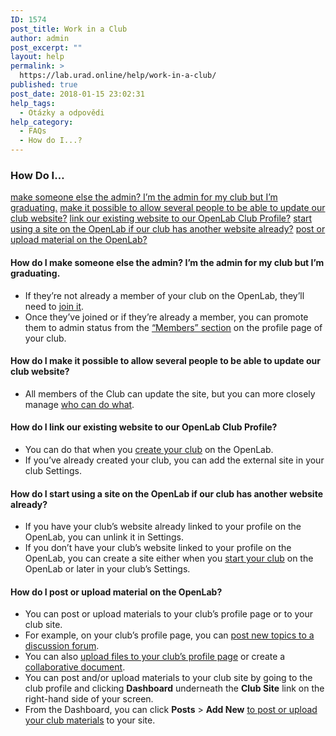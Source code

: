 ```yaml
---
ID: 1574
post_title: Work in a Club
author: admin
post_excerpt: ""
layout: help
permalink: >
  https://lab.urad.online/help/work-in-a-club/
published: true
post_date: 2018-01-15 23:02:31
help_tags:
  - Otázky a odpovědi
help_category:
  - FAQs
  - How do I...?
---
```

<h3>How Do I…</h3>
<a href="https://openlab.citytech.cuny.edu/blog/help/work-in-a-club/#changeadmins">make someone else the admin? I’m the admin for my club but I’m graduating.</a>
<a href="https://openlab.citytech.cuny.edu/blog/help/work-in-a-club/#multipleadmins">make it possible to allow several people to be able to update our club website?</a>
<a href="https://openlab.citytech.cuny.edu/blog/help/work-in-a-club/#linksite">link our existing website to our OpenLab Club Profile?</a>
<a href="https://openlab.citytech.cuny.edu/blog/help/work-in-a-club/#newsite">start using a site on the OpenLab if our club has another website already?</a>
<a href="https://openlab.citytech.cuny.edu/blog/help/work-in-a-club/#post">post or upload material on the OpenLab?</a><a name="changeadmins"></a>
<h4>How do I make someone else the admin? I’m the admin for my club but I’m graduating.</h4>
<ul>
 	<li>If they’re not already a member of your club on the OpenLab, they’ll need to <a href="https://openlab.citytech.cuny.edu/blog/help/joining-a-club/">join it</a>.<a name="change2project"></a></li>
 	<li>Once they’ve joined or if they’re already a member, you can promote them to admin status from the <a href="https://openlab.citytech.cuny.edu/blog/help/managing-membership-of-a-course-project-or-club-2/">“Members” section</a> on the profile page of your club.<a name="multipleadmins"></a></li>
</ul>
<h4>How do I make it possible to allow several people to be able to update our club website?</h4>
<ul>
 	<li>All members of the Club can update the site, but you can more closely manage <a href="https://openlab.citytech.cuny.edu/blog/help/managing-users-on-your-site/">who can do what</a>.<a name="linksite"></a></li>
</ul>
<h4>How do I link our existing website to our OpenLab Club Profile?</h4>
<ul>
 	<li>You can do that when you <a href="https://openlab.citytech.cuny.edu/blog/help/who-can-build-a-site/">create your club</a> on the OpenLab.<a name="newsite"></a></li>
 	<li>If you’ve already created your club, you can add the external site in your club Settings.<a name="linksite"></a></li>
</ul>
<h4>How do I start using a site on the OpenLab if our club has another website already?</h4>
<ul>
 	<li>If you have your club’s website already linked to your profile on the OpenLab, you can unlink it in Settings.</li>
 	<li>If you don’t have your club’s website linked to your profile on the OpenLab, you can create a site either when you <a href="https://openlab.citytech.cuny.edu/blog/help/what-is-a-site-on-a-course-project-or-club/">start your club</a> on the OpenLab or later in your club’s Settings.<a name="post"></a></li>
</ul>
<h4>How do I post or upload material on the OpenLab?</h4>
<ul>
 	<li>You can post or upload materials to your club’s profile page or to your club site.</li>
 	<li>For example, on your club’s profile page, you can <a href="https://openlab.citytech.cuny.edu/blog/help/discussion-forums/">post new topics to a discussion forum</a>.</li>
 	<li>You can also <a href="https://openlab.citytech.cuny.edu/blog/help/using-files/">upload files to your club’s profile page</a> or create a <a href="https://openlab.citytech.cuny.edu/blog/help/using-docs/">collaborative document</a>.</li>
 	<li>You can post and/or upload materials to your club site by going to the club profile and clicking <strong>Dashboard</strong> underneath the <strong>Club Site</strong> link on the right-hand side of your screen.</li>
 	<li>From the Dashboard, you can click <strong>Posts</strong> &gt; <strong>Add New</strong> <a href="https://openlab.citytech.cuny.edu/blog/help/writing-a-post/">to post or upload your club materials</a> to your site.</li>
</ul>